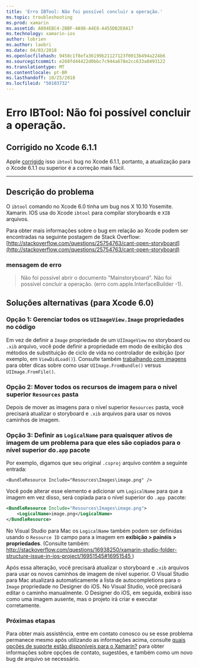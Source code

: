 ```yaml
---
title: 'Erro IBTool: Não foi possível concluir a operação.'
ms.topic: troubleshooting
ms.prod: xamarin
ms.assetid: A804EBC4-2BBF-4A98-A4E8-A455DB2E8A17
ms.technology: xamarin-ios
author: lobrien
ms.author: laobri
ms.date: 04/03/2018
ms.openlocfilehash: 9458c1f8efa36199b21127123f0013b494a224b6
ms.sourcegitcommit: e268fd44422d0bbc7c944a678e2cc633a0493122
ms.translationtype: MT
ms.contentlocale: pt-BR
ms.lasthandoff: 10/25/2018
ms.locfileid: "50103732"
---
```

# <a name="ibtool-error-the-operation-couldnt-be-completed"></a>Erro IBTool: Não foi possível concluir a operação.

## <a name="fixed-in-xcode-611"></a>Corrigido no Xcode 6.1.1

Apple [corrigido](https://developer.apple.com/library/content/documentation/Xcode/Conceptual/RN-Xcode-Archive/Chapters/xc6_release_notes.html#//apple_ref/doc/uid/TP40016994-CH4-SW1) isso `ibtool` bug no Xcode 6.1.1, portanto, a atualização para o Xcode 6.1.1 ou superior é a correção mais fácil.

* * *

## <a name="description-of-the-problem"></a>Descrição do problema

O `ibtool` comando no Xcode 6.0 tinha um bug nos X 10.10 Yosemite. Xamarin. IOS usa do Xcode `ibtool` para compilar storyboards e `XIB` arquivos.

Para obter mais informações sobre o bug em relação ao Xcode podem ser encontradas na seguinte postagem de Stack Overflow: [http://stackoverflow.com/questions/25754763/cant-open-storyboard](http://stackoverflow.com/questions/25754763/cant-open-storyboard)

### <a name="error-message"></a>mensagem de erro

> Não foi possível abrir o documento "Mainstoryboard". Não foi possível concluir a operação. (erro com.apple.InterfaceBuilder -1).

## <a name="workarounds-for-xcode-60"></a>Soluções alternativas (para Xcode 6.0)

### <a name="option-1-manage-all-uiimageviewimage-properties-in-code"></a>Opção 1: Gerenciar todos os `UIImageView.Image` propriedades no código

Em vez de definir a `Image` propriedade de um `UIImageView` no storyboard ou `.xib` arquivo, você pode definir a propriedade em modo de exibição dos métodos de substituição de ciclo de vida no controlador de exibição (por exemplo, em `ViewDidLoad()`). Consulte também [trabalhando com imagens](~/ios/app-fundamentals/images-icons/index.md) para obter dicas sobre como usar `UIImage.FromBundle()` versus `UIImage.FromFile()`.

### <a name="option-2-move-all-of-the-image-resources-to-the-top-level-resources-folder"></a>Opção 2: Mover todos os recursos de imagem para o nível superior `Resources` pasta

Depois de mover as imagens para o nível superior `Resources` pasta, você precisará atualizar o storyboard e `.xib` arquivos para usar os novos caminhos de imagem.

### <a name="option-3-set-the-logicalname-for-any-problematic-image-assets-so-they-are-copied-to-the-top-level-of-theapp-bundle"></a>Opção 3: Definir as `LogicalName` para quaisquer ativos de imagem de um problema para que eles são copiados para o nível superior do`.app` pacote

Por exemplo, digamos que seu original `.csproj` arquivo contém a seguinte entrada:

`<BundleResource Include="Resources\Images\image.png" />`

Você pode alterar esse elemento e adicionar um `LogicalName` para que a imagem em vez disso, será copiada para o nível superior do `.app `pacote:

```xml
<BundleResource Include="Resources\Images\image.png">
    <LogicalName>image.png</LogicalName>
</BundleResource>
```

No Visual Studio para Mac os `LogicalName` também podem ser definidas usando o `Resource ID` campo para a imagem em **exibição > painéis > propriedades**. (Consulte também: [ http://stackoverflow.com/questions/16938250/xamarin-studio-folder-structure-issue-in-ios-project/16951545#16951545 ](http://stackoverflow.com/questions/16938250/xamarin-studio-folder-structure-issue-in-ios-project/16951545#16951545))

Após essa alteração, você precisará atualizar o storyboard e `.xib` arquivos para usar os novos caminhos de imagem de nível superior. O Visual Studio para Mac atualizará automaticamente a lista de autocompletions para o `Image` propriedade no Designer do iOS. No Visual Studio, você precisará editar o caminho manualmente. O Designer do iOS, em seguida, exibirá isso como uma imagem ausente, mas o projeto irá criar e executar corretamente.

### <a name="next-steps"></a>Próximas etapas

Para obter mais assistência, entre em contato conosco ou se esse problema permanece mesmo após utilizando as informações acima, consulte [quais opções de suporte estão disponíveis para o Xamarin?](~/cross-platform/troubleshooting/support-options.md) para obter informações sobre opções de contato, sugestões, e também como um novo bug de arquivo se necessário. 

